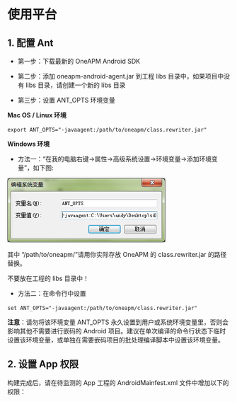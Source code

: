 # 使用平台

## 1. 配置 Ant

* 第一步：下载最新的 OneAPM Android SDK

* 第二步：添加 oneapm-android-agent.jar 到工程 libs 目录中，如果项目中没有 libs 目录，请创建一个新的 libs 目录

* 第三步：设置 ANT_OPTS 环境变量

**Mac OS / Linux 环境**

`export ANT_OPTS="-javaagent:/path/to/oneapm/class.rewriter.jar"`

**Windows 环境**

* 方法一：“在我的电脑右键->属性->高级系统设置->环境变量->添加环境变量”，如下图: 

![Ant安装](ant_opts(03-20-10-21-34)-1426824126.png)

其中 “/path/to/oneapm/”请用你实际存放 OneAPM 的 class.rewriter.jar 的路径替换。

不要放在工程的 libs 目录中！

* 方法二：在命令行中设置

`set ANT_OPTS="-javaagent:/path/to/oneapm/class.rewriter.jar"`

**注意**：请勿将该环境变量 ANT_OPTS 永久设置到用户或系统环境变量里，否则会影响其他不需要进行嵌码的 Android 项目。建议在单次编译的命令行状态下临时设置该环境变量，或单独在需要嵌码项目的批处理编译脚本中设置该环境变量。

## 2. 设置 App 权限

构建完成后，请在待监测的 App 工程的 AndroidMainfest.xml 文件中增加以下的权限：














